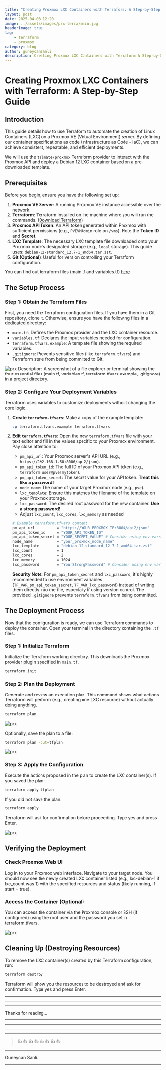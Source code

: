 ```yaml
---
title: "Creating Proxmox LXC Containers with Terraform: A Step-by-Step Guide"
layout: post
date: 2025-04-03 12:20
image: ../assets/images/prx-terra/main.jpg
headerImage: true
tag:
    - terraform
    - proxmox
category: blog
author: guneycansanli
description: Creating Proxmox LXC Containers with Terraform A Step-by-Step Guide
---
```


# Creating Proxmox LXC Containers with Terraform: A Step-by-Step Guide


## Introduction

This guide details how to use Terraform to automate the creation of Linux Containers (LXC) on a Proxmox VE (Virtual Environment) server. By defining our container specifications as code (Infrastructure as Code - IaC), we can achieve consistent, repeatable, and efficient deployments.

We will use the `telmate/proxmox` Terraform provider to interact with the Proxmox API and deploy a Debian 12 LXC container based on a pre-downloaded template.

## Prerequisites

Before you begin, ensure you have the following set up:

1.  **Proxmox VE Server**: A running Proxmox VE instance accessible over the network.
2.  **Terraform**: Terraform installed on the machine where you will run the commands. ([Download Terraform](https://www.terraform.io/downloads.html))
3.  **Proxmox API Token**: An API token generated within Proxmox with sufficient permissions (e.g., `PVEVMAdmin` role on `/vms`). Note the **Token ID** and **Secret**.
4.  **LXC Template**: The necessary LXC template file downloaded onto your Proxmox node's designated storage (e.g., `local` storage). This guide uses: `debian-12-standard_12.7-1_amd64.tar.zst`.
5.  **Git (Optional)**: Useful for version controlling your Terraform configuration.


You can find out terraform files (main.tf and variables.tf) [here](https://github.com/guneycansanli/my-blog/tree/main/assets/images/prx-terra)

## The Setup Process

### Step 1: Obtain the Terraform Files

First, you need the Terraform configuration files. If you have them in a Git repository, clone it. Otherwise, ensure you have the following files in a dedicated directory:

* `main.tf`: Defines the Proxmox provider and the LXC container resource.
* `variables.tf`: Declares the input variables needed for configuration.
* `terraform.tfvars.example`: A template file showing the required variables.
* `.gitignore`: Prevents sensitive files (like `terraform.tfvars`) and Terraform state from being committed to Git.


![prx][1]
Description: A screenshot of a file explorer or terminal showing the four essential files (main.tf, variables.tf, terraform.tfvars.example, .gitignore) in a project directory.



### Step 2: Configure Your Deployment Variables

Terraform uses variables to customize deployments without changing the core logic.

1.  **Create `terraform.tfvars`**: Make a copy of the example template:
    ```bash
    cp terraform.tfvars.example terraform.tfvars
    ```

2.  **Edit `terraform.tfvars`**: Open the new `terraform.tfvars` file with your text editor and fill in the values specific to your Proxmox environment. Pay close attention to:
    * `pm_api_url`: Your Proxmox server's API URL (e.g., `https://192.168.1.50:8006/api2/json`).
    * `pm_api_token_id`: The full ID of your Proxmox API token (e.g., `terraform-user@pve!mytoken`).
    * `pm_api_token_secret`: The secret value for your API token. **Treat this like a password!**
    * `node_name`: The name of your target Proxmox node (e.g., `pve`).
    * `lxc_template`: Ensure this matches the filename of the template on your Proxmox storage.
    * `lxc_password`: The desired root password for the new container. **Use a strong password!**
    * Adjust `lxc_count`, `lxc_cores`, `lxc_memory` as needed.

    ```bash
    # Example terraform.tfvars content
    pm_api_url          = "https://YOUR_PROXMOX_IP:8006/api2/json"
    pm_api_token_id     = "YOUR_API_TOKEN_ID"
    pm_api_token_secret = "YOUR_SECRET_VALUE" # Consider using env vars instead!
    node_name           = "your_proxmox_node_name"
    lxc_template        = "debian-12-standard_12.7-1_amd64.tar.zst"
    lxc_count           = 1
    lxc_cores           = 2
    lxc_memory          = 1024
    lxc_password        = "YourStrongPassword" # Consider using env vars instead!
    ```

    **Security Note:** For `pm_api_token_secret` and `lxc_password`, it's highly recommended to use environment variables (`TF_VAR_pm_api_token_secret`, `TF_VAR_lxc_password`) instead of writing them directly into the file, especially if using version control. The provided `.gitignore` prevents `terraform.tfvars` from being committed.

## The Deployment Process

Now that the configuration is ready, we can use Terraform commands to deploy the container. Open your terminal in the directory containing the `.tf` files.

### Step 1: Initialize Terraform

Initialize the Terraform working directory. This downloads the Proxmox provider plugin specified in `main.tf`.
```bash
terraform init
```

### Step 2:  Plan the Deployment

Generate and review an execution plan. This command shows what actions Terraform will perform (e.g., creating one LXC resource) without actually doing anything.

```bash
terraform plan
```

![prx][2]

Optionally, save the plan to a file:

```bash
terraform plan -out=tfplan
```

![prx][3]


### Step 3: Apply the Configuration
Execute the actions proposed in the plan to create the LXC container(s).
If you saved the plan:

```bash
terraform apply tfplan
```

If you did not save the plan:

```bash
terraform apply
```

Terraform will ask for confirmation before proceeding. Type yes and press Enter.

![prx][4]


## Verifying the Deployment

### Check Proxmox Web UI
Log in to your Proxmox web interface. Navigate to your target node. You should now see the newly created LXC container listed (e.g., lxc-debian-1 if lxc_count was 1) with the specified resources and status (likely running, if start = true).

### Access the Container (Optional)
You can access the container via the Proxmox console or SSH (if configured) using the root user and the password you set in terraform.tfvars.

![prx][5]


## Cleaning Up (Destroying Resources)
To remove the LXC container(s) created by this Terraform configuration, run:

```bash
terraform destroy
```

Terraform will show you the resources to be destroyed and ask for confirmation. Type yes and press Enter.


---

* * *

---

Thanks for reading...

---

---

---

---

> :+1: :+1: :+1: :+1: :+1: :+1: :+1: :+1:

---

Guneycan Sanli.

---

[1]: ../assets/images/prx-terra/prx-1.jpg
[2]: ../assets/images/prx-terra/prx-2.jpg
[3]: ../assets/images/prx-terra/prx-3.jpg
[4]: ../assets/images/prx-terra/prx-4.jpg
[5]: ../assets/images/prx-terra/prx-5.jpg






